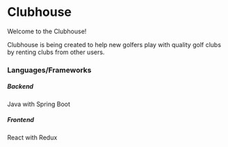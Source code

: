 # Clubhouse

Welcome to the Clubhouse!

Clubhouse is being created to help new golfers play with quality golf clubs by renting clubs from other users. 

### Languages/Frameworks

##### Backend
Java with Spring Boot

##### Frontend
React with Redux 
